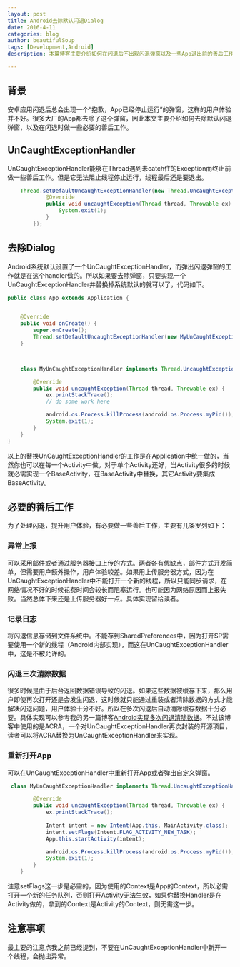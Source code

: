 ```yaml
---
layout: post
title: Android去除默认闪退Dialog
date: 2016-4-11
categories: blog
author: beautifulSoup
tags: [Development,Android]
description: 本篇博客主要介绍如何在闪退后不出现闪退弹窗以及一些App退出前的善后工作。

---
```


## 背景

安卓应用闪退后总会出现一个“抱歉，App已经停止运行”的弹窗，这样的用户体验并不好。很多大厂的App都去除了这个弹窗，因此本文主要介绍如何去除默认闪退弹窗，以及在闪退时做一些必要的善后工作。

## UnCaughtExceptionHandler
UnCaughtExceptionHandler能够在Thread遇到未catch住的Exception而终止前做一些善后工作。但是它无法阻止线程停止运行，线程最后还是要退出。

```java
	Thread.setDefaultUncaughtExceptionHandler(new Thread.UncaughtExceptionHandler() {
            @Override
            public void uncaughtException(Thread thread, Throwable ex) {
                System.exit(1);
            }
        });
```

## 去除Dialog
Android系统默认设置了一个UnCaughtExceptionHandler，而弹出闪退弹窗的工作就是在这个handler做的。所以如果要去除弹窗，只要实现一个UnCaughtExceptionHandler并替换掉系统默认的就可以了，代码如下。

```java
public class App extends Application {


    @Override
    public void onCreate() {
        super.onCreate();
        Thread.setDefaultUncaughtExceptionHandler(new MyUnCaughtExceptionHandler());
    }



    class MyUnCaughtExceptionHandler implements Thread.UncaughtExceptionHandler{

        @Override
        public void uncaughtException(Thread thread, Throwable ex) {
            ex.printStackTrace();
            // do some work here

  			android.os.Process.killProcess(android.os.Process.myPid());
            System.exit(1);
        }
    }
}
```

以上的替换UnCaughtExceptionHandler的工作是在Application中统一做的，当然你也可以在每一个Activity中做。对于单个Activity还好，当Activity很多的时候就必需实现一个BaseActivity，在BaseActivity中替换，其它Activity要集成BaseActivity。

## 必要的善后工作
为了处理闪退，提升用户体验，有必要做一些善后工作，主要有几条罗列如下：

### 异常上报
可以采用邮件或者通过服务器接口上传的方式。两者各有优缺点，邮件方式开发简单，但需要用户额外操作，用户体验较差。如果用上传服务器方式，因为在UnCaughtExceptionHandler中不能打开一个新的线程，所以只能同步请求，在网络情况不好的时候花费时间会较长而阻塞运行。也可能因为网络原因而上报失败。当然总体下来还是上传服务器好一点。具体实现留给读者。

### 记录日志
将闪退信息存储到文件系统中。不能存到SharedPreferences中，因为打开SP需要使用一个新的线程（Android内部实现），而这在UnCaughtExceptionHandler中，这是不被允许的。

### 闪退三次清除数据
很多时候是由于后台返回数据错误导致的闪退。如果这些数据被缓存下来，那么用户即使再次打开还是会发生闪退，这时候就只能通过重装或者清除数据的方式才能解决闪退问题，用户体验十分不好。所以在多次闪退后自动清除缓存数据十分必要。具体实现可以参考我的另一篇博客[Android实现多次闪退清除数据](http://sixwolf.net/blog/2016/03/22/Android%E5%AE%9E%E7%8E%B0%E5%A4%9A%E6%AC%A1%E9%97%AA%E9%80%80%E6%B8%85%E9%99%A4%E6%95%B0%E6%8D%AE/)。不过该博客中使用的是ACRA，一个对UnCaughtExceptionHandler再次封装的开源项目，读者可以将ACRA替换为UnCaughtExceptionHandler来实现。

### 重新打开App
可以在UnCaughtExceptionHandler中重新打开App或者弹出自定义弹窗。

```java
 class MyUnCaughtExceptionHandler implements Thread.UncaughtExceptionHandler{

        @Override
        public void uncaughtException(Thread thread, Throwable ex) {
            ex.printStackTrace();
            
            Intent intent = new Intent(App.this, MainActivity.class);
            intent.setFlags(Intent.FLAG_ACTIVITY_NEW_TASK);
            App.this.startActivity(intent);

            android.os.Process.killProcess(android.os.Process.myPid());
            System.exit(1);
        }
    }
```
注意setFlags这一步是必需的，因为使用的Context是App的Context，所以必需打开一个新的任务队列，否则打开Activity无法生效，如果你替换Handler是在Activity做的，拿到的Context是Activity的Context，则无需这一步。

## 注意事项

最主要的注意点我之前已经提到，不要在UnCaughtExceptionHandler中新开一个线程，会抛出异常。